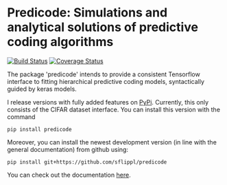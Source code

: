 # Predicode: Simulations and analytical solutions of predictive coding algorithms

[![Build Status](https://travis-ci.org/sflippl/predicode.svg?branch=master)](https://travis-ci.org/sflippl/predicode) [![Coverage Status](https://coveralls.io/repos/github/sflippl/predicode/badge.svg?branch=master)](https://coveralls.io/github/sflippl/predicode?branch=master)

The package 'predicode' intends to provide a consistent Tensorflow interface to fitting hierarchical predictive coding models, syntactically guided by keras models.

I release versions with fully added features on [PyPi](https://pypi.org/project/predicode/). Currently, this only consists of the CIFAR dataset interface. You can install this version with the command

```{bash}
pip install predicode
```

Moreover, you can install the newest development version (in line with the general documentation) from github using:

```{bash}
pip install git+https://github.com/sflippl/predicode
```

You can check out the documentation [here](https://sflippl.github.io/predicode).

